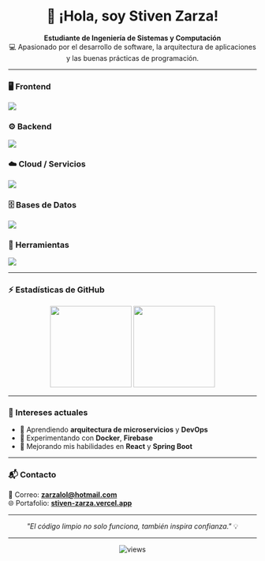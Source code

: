 <h1 align="center">👋 ¡Hola, soy Stiven Zarza!</h1>

<p align="center">
  <b>Estudiante de Ingeniería de Sistemas y Computación</b><br>
  💻 Apasionado por el desarrollo de software, la arquitectura de aplicaciones y las buenas prácticas de programación.
</p>

---

### 🖥️ Frontend
<p align="left">
  <img src="https://skillicons.dev/icons?i=html,css,js,vue,react,nextjs,bootstrap,tailwind" />
</p>

### ⚙️ Backend
<p align="left">
  <img src="https://skillicons.dev/icons?i=nodejs,express,adonis,spring,java,python,flask" />
</p>

### ☁️ Cloud / Servicios
<p align="left">
  <img src="https://skillicons.dev/icons?i=firebase,gcp" />
</p>

### 🗄️ Bases de Datos
<p align="left">
  <img src="https://skillicons.dev/icons?i=mysql,postgres,mongodb" />
</p>

### 🧰 Herramientas
<p align="left">
  <img src="https://skillicons.dev/icons?i=git,github,vscode,idea,postman,windows" />
</p>

---

### ⚡ Estadísticas de GitHub

<p align="center">
  <img src="https://github-readme-stats-sigma-five.vercel.app/api?username=Stivenz3&show_icons=true&theme=tokyonight&count_private=true&v=6" height="165" />
  <img src="https://github-readme-stats-sigma-five.vercel.app/api/top-langs/?username=Stivenz3&layout=compact&theme=tokyonight&v=6" height="165" />
</p>



---

### 🧠 Intereses actuales

- 🌱 Aprendiendo **arquitectura de microservicios** y **DevOps**  
- 🔧 Experimentando con **Docker**, **Firebase**  
- 🚀 Mejorando mis habilidades en **React** y **Spring Boot**

---

### 📬 Contacto

📧 Correo: **zarzalol@hotmail.com**  
🌐 Portafolio: [**stiven-zarza.vercel.app**](https://stiven-zarza.vercel.app/)

---

<p align="center">
  <i>"El código limpio no solo funciona, también inspira confianza."</i> 💡
</p>

---

<p align="center">
  <img src="https://komarev.com/ghpvc/?username=Stivenz3&label=Visitas%20al%20perfil&color=0e75b6&style=flat" alt="views" />
</p>

